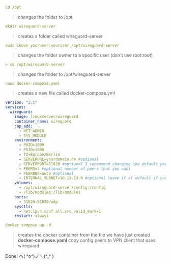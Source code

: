 ```yml
cd /opt
```

>changes the folder to /opt

```yml
mkdir wireguard-server
```

>creates a folder called wireguard-server

```yml
sudo chown youruser:youruser /opt/wireguard-server
```
>changes the folder owner to a specific user (don't use root:root)

```yml
> cd /opt/wireguard-server
```

>changes the folder to /opt/wireguard-server

```yml
nano docker-compose.yaml
```
>creates a new file called docker-compose.yml

```yml
version: "2.1"
services:
  wireguard:
    image: linuxserver/wireguard
    container_name: wireguard
    cap_add:
      - NET_ADMIN
      - SYS_MODULE
    environment:
      - PUID=1000
      - PGID=1000
      - TZ=Europe/Berlin
      - SERVERURL=yourdomain.de #optional
      - SERVERPORT=51820 #optional I recommend changing the default port for security reasons
      - PEERS=3 #optional number of peers that you want
      - PEERDNS=auto #optional
      - INTERNAL_SUBNET=10.13.13.0 #optional leave it at default if you dont know what you are doing
    volumes:
      - /opt/wireguard-server/config:/config
      - /lib/modules:/lib/modules
    ports:
      - 51820:51820/udp
    sysctls:
      - net.ipv4.conf.all.src_valid_mark=1
    restart: always
```

```yml
docker compose up -d
```
>creates the docker container from the file we have just created **docker-compose.yaml**
>copy config peers to VPN client that uses wireguard

Done! ヘ( ^o^)ノ＼(^_^ )